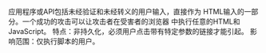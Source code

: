 应用程序或API包括未经验证和未经转义的用户输入，直接作为
HTML输入的一部分。一个成功的攻击可以让攻击者在受害者的浏览器
中执行任意的HTML和JavaScript。
特点：非持久化，必须用户点击带有特定参数的链接才能引起。
影响范围：仅执行脚本的用户。